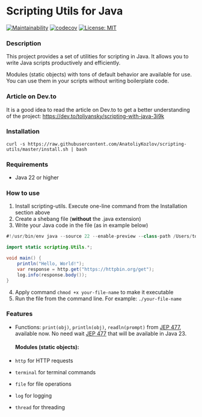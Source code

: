 # Scripting Utils for Java

[![Maintainability](https://api.codeclimate.com/v1/badges/995494f09a9a48aa4857/maintainability)](https://codeclimate.com/github/AnatoliyKozlov/scripting-utils/maintainability)
[![codecov](https://codecov.io/github/AnatoliyKozlov/scripting-utils/graph/badge.svg?token=4HO8QZMZUE)](https://codecov.io/github/AnatoliyKozlov/scripting-utils)
[![License: MIT](https://img.shields.io/badge/License-MIT-yellow.svg)](https://opensource.org/licenses/MIT)

### Description

This project provides a set of utilities for scripting in Java. It allows you to write Java scripts productively and efficiently.

Modules (static objects) with tons of default behavior are available for use. You can use them in your scripts without writing boilerplate code.

### Article on Dev.to

It is a good idea to read the article on Dev.to to get a better understanding of the project:
https://dev.to/toliyansky/scripting-with-java-3i9k

### Installation
```shell
curl -s https://raw.githubusercontent.com/AnatoliyKozlov/scripting-utils/master/install.sh | bash
```

### Requirements
- Java 22 or higher

### How to use
1) Install scripting-utils. Execute one-line command from the Installation section above
2) Create a shebang file (**without** the .java extension) 
3) Write your Java code in the file (as in example below)
```java
#!/usr/bin/env java --source 22 --enable-preview --class-path /Users/toliyansky/scripting-utils

import static scripting.Utils.*;

void main() {
    println("Hello, World!");
    var response = http.get("https://httpbin.org/get");
    log.info(response.body());
}
```
4) Apply command `chmod +x your-file-name` to make it executable
5) Run the file from the command line. For example: `./your-file-name`

### Features

- Functions: `print(obj)`, `println(obj)`, `readln(prompt)` from [JEP 477](https://openjdk.org/jeps/477), available now. No need wait [JEP 477](https://openjdk.org/jeps/477) that will be available in Java 23.

  #### Modules (static objects):
- `http` for HTTP requests
- `terminal` for terminal commands
- `file` for file operations
- `log` for logging
- `thread` for threading
